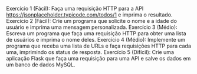 Exercício 1 (Fácil): Faça uma requisição HTTP para a API https://jsonplaceholder.typicode.com/todos/1 e imprima o resultado.
Exercício 2 (Fácil): Crie um programa que solicite o nome e a idade do usuário e imprima uma mensagem personalizada.
Exercício 3 (Médio): Escreva um programa que faça uma requisição HTTP para obter uma lista de usuários e imprima o nome deles.
Exercício 4 (Médio): Implemente um programa que receba uma lista de URLs e faça requisições HTTP para cada uma, imprimindo os status de resposta.
Exercício 5 (Difícil): Crie uma aplicação Flask que faça uma requisição para uma API e salve os dados em um banco de dados MySQL.
